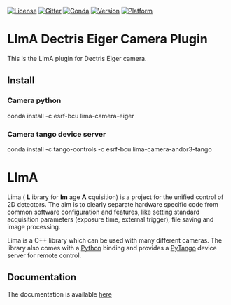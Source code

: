 [![License](https://img.shields.io/github/license/esrf-bliss/lima.svg?style=flat)](https://opensource.org/licenses/GPL-3.0)
[![Gitter](https://img.shields.io/gitter/room/esrf-bliss/lima.svg?style=flat)](https://gitter.im/esrf-bliss/LImA)
[![Conda](https://img.shields.io/conda/dn/esrf-bcu/lima-camera-eiger.svg?style=flat)](https://anaconda.org/esrf-bcu)
[![Version](https://img.shields.io/conda/vn/esrf-bcu/lima-camera-eiger.svg?style=flat)](https://anaconda.org/esrf-bcu)
[![Platform](https://img.shields.io/conda/pn/esrf-bcu/lima-camera-eiger.svg?style=flat)](https://anaconda.org/esrf-bcu)

# LImA Dectris Eiger Camera Plugin

This is the LImA plugin for Dectris Eiger camera.

## Install

### Camera python

conda install -c esrf-bcu lima-camera-eiger

### Camera tango device server

conda install -c tango-controls -c esrf-bcu lima-camera-andor3-tango

# LImA

Lima ( **L** ibrary for **Im** age **A** cquisition) is a project for the unified control of 2D detectors. The aim is to clearly separate hardware specific code from common software configuration and features, like setting standard acquisition parameters (exposure time, external trigger), file saving and image processing.

Lima is a C++ library which can be used with many different cameras. The library also comes with a [Python](http://python.org) binding and provides a [PyTango](http://pytango.readthedocs.io/en/stable/) device server for remote control.

## Documentation

The documentation is available [here](https://lima.blissgarden.org)


